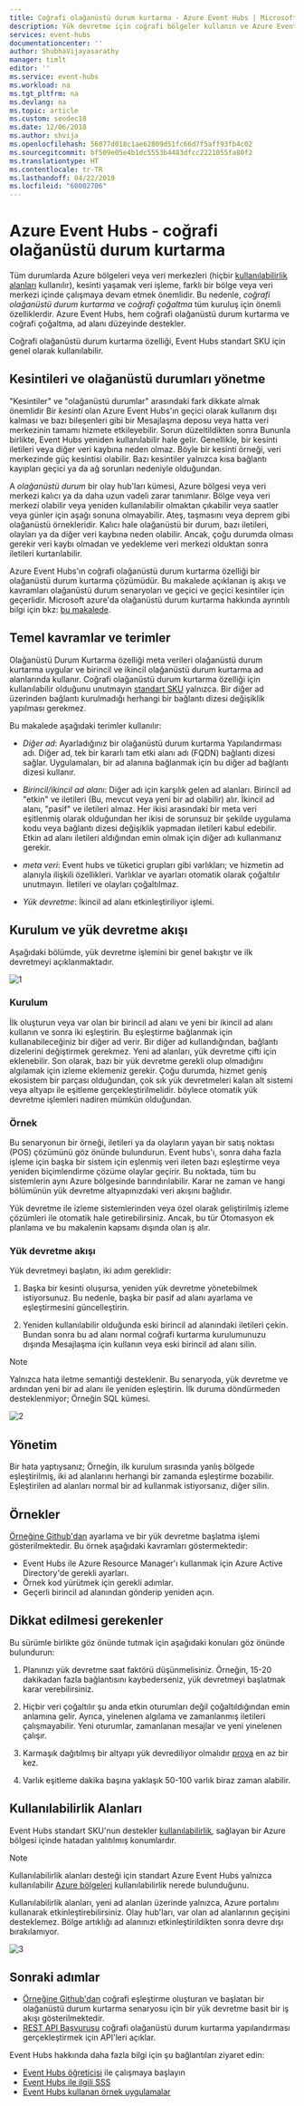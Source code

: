 ```yaml
---
title: Coğrafi olağanüstü durum kurtarma - Azure Event Hubs | Microsoft Docs
description: Yük devretme için coğrafi bölgeler kullanın ve Azure Event hubs'ı olağanüstü durum kurtarma gerçekleştirmek nasıl
services: event-hubs
documentationcenter: ''
author: ShubhaVijayasarathy
manager: timlt
editor: ''
ms.service: event-hubs
ms.workload: na
ms.tgt_pltfrm: na
ms.devlang: na
ms.topic: article
ms.custom: seodec18
ms.date: 12/06/2018
ms.author: shvija
ms.openlocfilehash: 56077d018c1ae62809d51fc66d7f5aff93fb4c02
ms.sourcegitcommit: bf509e05e4b1dc5553b4483dfcc2221055fa80f2
ms.translationtype: HT
ms.contentlocale: tr-TR
ms.lasthandoff: 04/22/2019
ms.locfileid: "60002706"
---
```

# <a name="azure-event-hubs---geo-disaster-recovery"></a>Azure Event Hubs - coğrafi olağanüstü durum kurtarma 

Tüm durumlarda Azure bölgeleri veya veri merkezleri (hiçbir [kullanılabilirlik alanları](../availability-zones/az-overview.md) kullanılır), kesinti yaşamak veri işleme, farklı bir bölge veya veri merkezi içinde çalışmaya devam etmek önemlidir. Bu nedenle, *coğrafi olağanüstü durum kurtarma* ve *coğrafi çoğaltma* tüm kuruluş için önemli özelliklerdir. Azure Event Hubs, hem coğrafi olağanüstü durum kurtarma ve coğrafi çoğaltma, ad alanı düzeyinde destekler. 

Coğrafi olağanüstü durum kurtarma özelliği, Event Hubs standart SKU için genel olarak kullanılabilir.

## <a name="outages-and-disasters"></a>Kesintileri ve olağanüstü durumları yönetme

"Kesintiler" ve "olağanüstü durumlar" arasındaki fark dikkate almak önemlidir Bir *kesinti* olan Azure Event Hubs'ın geçici olarak kullanım dışı kalması ve bazı bileşenleri gibi bir Mesajlaşma deposu veya hatta veri merkezinin tamamı hizmete etkileyebilir. Sorun düzeltildikten sonra Bununla birlikte, Event Hubs yeniden kullanılabilir hale gelir. Genellikle, bir kesinti iletileri veya diğer veri kaybına neden olmaz. Böyle bir kesinti örneği, veri merkezinde güç kesintisi olabilir. Bazı kesintiler yalnızca kısa bağlantı kayıpları geçici ya da ağ sorunları nedeniyle olduğundan. 

A *olağanüstü durum* bir olay hub'ları kümesi, Azure bölgesi veya veri merkezi kalıcı ya da daha uzun vadeli zarar tanımlanır. Bölge veya veri merkezi olabilir veya yeniden kullanılabilir olmaktan çıkabilir veya saatler veya günler için aşağı sonuna olmayabilir. Ateş, taşmasını veya deprem gibi olağanüstü örnekleridir. Kalıcı hale olağanüstü bir durum, bazı iletileri, olayları ya da diğer veri kaybına neden olabilir. Ancak, çoğu durumda olması gerekir veri kaybı olmadan ve yedekleme veri merkezi olduktan sonra iletileri kurtarılabilir.

Azure Event Hubs'ın coğrafi olağanüstü durum kurtarma özelliği bir olağanüstü durum kurtarma çözümüdür. Bu makalede açıklanan iş akışı ve kavramları olağanüstü durum senaryoları ve geçici ve geçici kesintiler için geçerlidir. Microsoft azure'da olağanüstü durum kurtarma hakkında ayrıntılı bilgi için bkz: [bu makalede](/azure/architecture/resiliency/disaster-recovery-azure-applications).

## <a name="basic-concepts-and-terms"></a>Temel kavramlar ve terimler

Olağanüstü Durum Kurtarma özelliği meta verileri olağanüstü durum kurtarma uygular ve birincil ve ikincil olağanüstü durum kurtarma ad alanlarında kullanır. Coğrafi olağanüstü durum kurtarma özelliği için kullanılabilir olduğunu unutmayın [standart SKU](https://azure.microsoft.com/pricing/details/event-hubs/) yalnızca. Bir diğer ad üzerinden bağlantı kurulmadığı herhangi bir bağlantı dizesi değişiklik yapılması gerekmez.

Bu makalede aşağıdaki terimler kullanılır:

-  *Diğer ad*: Ayarladığınız bir olağanüstü durum kurtarma Yapılandırması adı. Diğer ad, tek bir kararlı tam etki alanı adı (FQDN) bağlantı dizesi sağlar. Uygulamaları, bir ad alanına bağlanmak için bu diğer ad bağlantı dizesi kullanır. 

-  *Birincil/ikincil ad alanı*: Diğer adı için karşılık gelen ad alanları. Birincil ad "etkin" ve iletileri (Bu, mevcut veya yeni bir ad olabilir) alır. İkincil ad alanı, "pasif" ve iletileri almaz. Her ikisi arasındaki bir meta veri eşitlenmiş olarak olduğundan her ikisi de sorunsuz bir şekilde uygulama kodu veya bağlantı dizesi değişiklik yapmadan iletileri kabul edebilir. Etkin ad alanı iletileri aldığından emin olmak için diğer adı kullanmanız gerekir. 

-  *meta veri*: Event hubs ve tüketici grupları gibi varlıkları; ve hizmetin ad alanıyla ilişkili özellikleri. Varlıklar ve ayarları otomatik olarak çoğaltılır unutmayın. İletileri ve olayları çoğaltılmaz. 

-  *Yük devretme*: İkincil ad alanı etkinleştiriliyor işlemi.

## <a name="setup-and-failover-flow"></a>Kurulum ve yük devretme akışı

Aşağıdaki bölümde, yük devretme işlemini bir genel bakıştır ve ilk devretmeyi açıklanmaktadır. 

![1][]

### <a name="setup"></a>Kurulum

İlk oluşturun veya var olan bir birincil ad alanı ve yeni bir ikincil ad alanı kullanın ve sonra iki eşleştirin. Bu eşleştirme bağlanmak için kullanabileceğiniz bir diğer ad verir. Bir diğer ad kullandığından, bağlantı dizelerini değiştirmek gerekmez. Yeni ad alanları, yük devretme çifti için eklenebilir. Son olarak, bazı bir yük devretme gerekli olup olmadığını algılamak için izleme eklemeniz gerekir. Çoğu durumda, hizmet geniş ekosistem bir parçası olduğundan, çok sık yük devretmeleri kalan alt sistemi veya altyapı ile eşitleme gerçekleştirilmelidir. böylece otomatik yük devretme işlemleri nadiren mümkün olduğundan.

### <a name="example"></a>Örnek

Bu senaryonun bir örneği, iletileri ya da olayların yayan bir satış noktası (POS) çözümünü göz önünde bulundurun. Event hubs'ı, sonra daha fazla işleme için başka bir sistem için eşlenmiş veri ileten bazı eşleştirme veya yeniden biçimlendirme çözüme olaylar geçirir. Bu noktada, tüm bu sistemlerin aynı Azure bölgesinde barındırılabilir. Karar ne zaman ve hangi bölümünün yük devretme altyapınızdaki veri akışını bağlıdır. 

Yük devretme ile izleme sistemlerinden veya özel olarak geliştirilmiş izleme çözümleri ile otomatik hale getirebilirsiniz. Ancak, bu tür Otomasyon ek planlama ve bu makalenin kapsamı dışında olan iş alır.

### <a name="failover-flow"></a>Yük devretme akışı

Yük devretmeyi başlatın, iki adım gereklidir:

1. Başka bir kesinti oluşursa, yeniden yük devretme yönetebilmek istiyorsunuz. Bu nedenle, başka bir pasif ad alanı ayarlama ve eşleştirmesini güncelleştirin. 

2. Yeniden kullanılabilir olduğunda eski birincil ad alanındaki iletileri çekin. Bundan sonra bu ad alanı normal coğrafi kurtarma kurulumunuzu dışında Mesajlaşma için kullanın veya eski birincil ad alanı silin.

> [!NOTE]
> Yalnızca hata iletme semantiği desteklenir. Bu senaryoda, yük devretme ve ardından yeni bir ad alanı ile yeniden eşleştirin. İlk duruma döndürmeden desteklenmiyor; Örneğin SQL kümesi. 

![2][]

## <a name="management"></a>Yönetim

Bir hata yaptıysanız; Örneğin, ilk kurulum sırasında yanlış bölgede eşleştirilmiş, iki ad alanlarını herhangi bir zamanda eşleştirme bozabilir. Eşleştirilen ad alanları normal bir ad kullanmak istiyorsanız, diğer silin.

## <a name="samples"></a>Örnekler

[Örneğine Github'dan](https://github.com/Azure/azure-event-hubs/tree/master/samples/DotNet/GeoDRClient) ayarlama ve bir yük devretme başlatma işlemi gösterilmektedir. Bu örnek aşağıdaki kavramları göstermektedir:

- Event Hubs ile Azure Resource Manager'ı kullanmak için Azure Active Directory'de gerekli ayarları. 
- Örnek kod yürütmek için gerekli adımlar. 
- Geçerli birincil ad alanından gönderip yeniden açın. 

## <a name="considerations"></a>Dikkat edilmesi gerekenler

Bu sürümle birlikte göz önünde tutmak için aşağıdaki konuları göz önünde bulundurun:

1. Planınızı yük devretme saat faktörü düşünmelisiniz. Örneğin, 15-20 dakikadan fazla bağlantısını kaybederseniz, yük devretmeyi başlatmak karar verebilirsiniz. 
 
2. Hiçbir veri çoğaltılır şu anda etkin oturumları değil çoğaltıldığından emin anlamına gelir. Ayrıca, yinelenen algılama ve zamanlanmış iletileri çalışmayabilir. Yeni oturumlar, zamanlanan mesajlar ve yeni yinelenen çalışır. 

3. Karmaşık dağıtılmış bir altyapı yük devrediliyor olmalıdır [prova](/azure/architecture/resiliency/disaster-recovery-azure-applications#disaster-simulation) en az bir kez. 

4. Varlık eşitleme dakika başına yaklaşık 50-100 varlık biraz zaman alabilir.

## <a name="availability-zones"></a>Kullanılabilirlik Alanları 

Event Hubs standart SKU'nun destekler [kullanılabilirlik](../availability-zones/az-overview.md), sağlayan bir Azure bölgesi içinde hatadan yalıtılmış konumlardır. 

> [!NOTE]
> Kullanılabilirlik alanları desteği için standart Azure Event Hubs yalnızca kullanılabilir [Azure bölgeleri](../availability-zones/az-overview.md#services-support-by-region) kullanılabilirlik nerede bulunduğunu.

Kullanılabilirlik alanları, yeni ad alanları üzerinde yalnızca, Azure portalını kullanarak etkinleştirebilirsiniz. Olay hub'ları, var olan ad alanlarının geçişini desteklemez. Bölge artıklığı ad alanınızı etkinleştirildikten sonra devre dışı bırakılamıyor.

![3][]

## <a name="next-steps"></a>Sonraki adımlar

* [Örneğine Github'dan](https://github.com/Azure/azure-event-hubs/tree/master/samples/DotNet/GeoDRClient) coğrafi eşleştirme oluşturan ve başlatan bir olağanüstü durum kurtarma senaryosu için bir yük devretme basit bir iş akışı gösterilmektedir.
* [REST API Başvurusu](/rest/api/eventhub/disasterrecoveryconfigs) coğrafi olağanüstü durum kurtarma yapılandırması gerçekleştirmek için API'leri açıklar.

Event Hubs hakkında daha fazla bilgi için şu bağlantıları ziyaret edin:

* [Event Hubs öğreticisi](event-hubs-dotnet-standard-getstarted-send.md) ile çalışmaya başlayın
* [Event Hubs ile ilgili SSS](event-hubs-faq.md)
* [Event Hubs kullanan örnek uygulamalar](https://github.com/Azure/azure-event-hubs/tree/master/samples)

[1]: ./media/event-hubs-geo-dr/geo1.png
[2]: ./media/event-hubs-geo-dr/geo2.png
[3]: ./media/event-hubs-geo-dr/eh-az.png